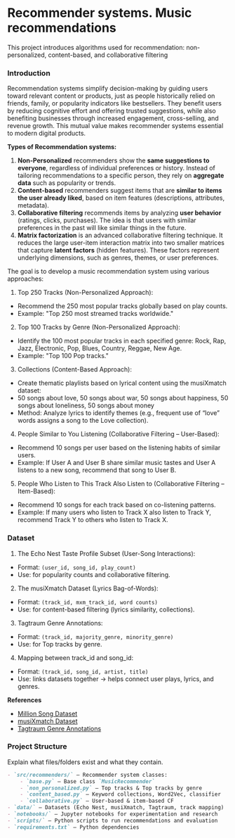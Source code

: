 # Recommender systems. Music recommendations

This project introduces algorithms used for recommendation: non-personalized, content-based, and collaborative filtering

### Introduction

Recommendation systems simplify decision-making by guiding users toward relevant content or products, just as people historically relied on friends, family, or popularity indicators like bestsellers. They benefit users by reducing cognitive effort and offering trusted suggestions, while also benefiting businesses through increased engagement, cross-selling, and revenue growth. This mutual value makes recommender systems essential to modern digital products.

**Types of Recommendation systems:**

1. **Non-Personalized** recommenders show the **same suggestions to everyone**, regardless of individual preferences or history. Instead of tailoring recommendations to a specific person, they rely on **aggregate data** such as popularity or trends.
2. **Content-based** recommenders suggest items that are **similar to items the user already liked**, based on item features (descriptions, attributes, metadata).
3. **Collaborative filtering** recommends items by analyzing **user behavior** (ratings, clicks, purchases). The idea is that users with similar preferences in the past will like similar things in the future.
4. **Matrix factorization** is an advanced collaborative filtering technique. It reduces the large user-item interaction matrix into two smaller matrices that capture **latent factors** (hidden features). These factors represent underlying dimensions, such as genres, themes, or user preferences.


The goal is to develop a music recommendation system using various approaches:

1. Top 250 Tracks (Non-Personalized Approach):
- Recommend the 250 most popular tracks globally based on play counts.
- Example: "Top 250 most streamed tracks worldwide."

2. Top 100 Tracks by Genre (Non-Personalized Approach):
- Identify the 100 most popular tracks in each specified genre: Rock, Rap, Jazz, Electronic, Pop, Blues, Country, Reggae, New Age.
- Example: "Top 100 Pop tracks."

3. Collections (Content-Based Approach):
- Create thematic playlists based on lyrical content using the musiXmatch dataset:
- 50 songs about love, 50 songs about war, 50 songs about happiness, 50 songs about loneliness, 50 songs about money
- Method: Analyze lyrics to identify themes (e.g., frequent use of “love” words assigns a song to the Love collection).

4. People Similar to You Listening (Collaborative Filtering – User-Based):
- Recommend 10 songs per user based on the listening habits of similar users.
- Example: If User A and User B share similar music tastes and User A listens to a new song, recommend that song to User B.

5. People Who Listen to This Track Also Listen to (Collaborative Filtering – Item-Based):
- Recommend 10 songs for each track based on co-listening patterns.
- Example: If many users who listen to Track X also listen to Track Y, recommend Track Y to others who listen to Track X.


### **Dataset**

1. The Echo Nest Taste Profile Subset (User-Song Interactions):
- Format: `(user_id, song_id, play_count)`
- Use: for popularity counts and collaborative filtering.

2. The musiXmatch Dataset (Lyrics Bag-of-Words):
- Format: `(track_id, mxm_track_id, word counts)`
- Use: for content-based filtering (lyrics similarity, collections).

3. Tagtraum Genre Annotations:
- Format: `(track_id, majority_genre, minority_genre)`
- Use: for Top tracks by genre.

4. Mapping between track_id and song_id:
- Format: `(track_id, song_id, artist, title)`
- Use: links datasets together → helps connect user plays, lyrics, and genres.

**References**

- [Million Song Dataset](https://labrosa.ee.columbia.edu/millionsong/)
- [musiXmatch Dataset](https://www.musixmatch.com/)
- [Tagtraum Genre Annotations](https://www.tagtraum.com/)


### **Project Structure**
Explain what files/folders exist and what they contain.

```markdown
- `src/recommenders/` — Recommender system classes:
    - `base.py` — Base class `MusicRecommender`
    - `non_personalized.py` — Top tracks & Top tracks by genre
    - `content_based.py` — Keyword collections, Word2Vec, classifier
    - `collaborative.py` — User-based & item-based CF
- `data/` — Datasets (Echo Nest, musiXmatch, Tagtraum, track mapping)
- `notebooks/` — Jupyter notebooks for experimentation and research
- `scripts/` — Python scripts to run recommendations and evaluation
- `requirements.txt` — Python dependencies
```